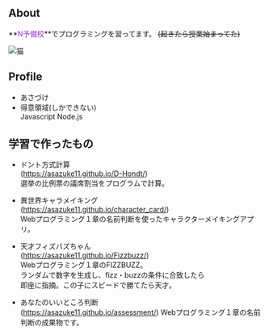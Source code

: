 ## About
**<font color="DarkOrchid">N予備校</font>**でプログラミングを習ってます。
~~(起きたら授業始まってた)~~  

![猫](http://drive.google.com/uc?export=view&id=1emztEeFuim3NnP9wrQxw4SenHMM6L7Vx)
## Profile
- あさづけ
- 得意領域(しかできない)  
Javascript Node.js

## 学習で作ったもの
- ドント方式計算  
(https://asazuke11.github.io/D-Hondt/)  
選挙の比例票の議席割当をプログラムで計算。

- 異世界キャラメイキング  
(https://asazuke11.github.io/character_card/)  
Webプログラミング１章の名前判断を使ったキャラクターメイキングアプリ。

- 天才フィズバズちゃん  
(https://asazuke11.github.io/Fizzbuzz/)  
Webプログラミング１章のFIZZBUZZ。  
ランダムで数字を生成し、fizz・buzzの条件に合致したら  
即座に指摘。この子にスピードで勝てたら天才。

- あなたのいいところ判断   
(https://asazuke11.github.io/assessment/)
Webプログラミング１章の名前判断の成果物です。
